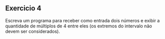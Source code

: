 ## Exercicio 4
Escreva um programa para receber como entrada dois números e exibir a quantidade de múltiplos de 4 entre eles (os extremos do intervalo não devem ser considerados).